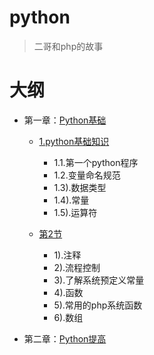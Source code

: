 # python
> 二哥和php的故事


大纲
===

- 第一章：[Python基础](https://github.com/nacker/phpProject/tree/master/01_Base)

    - [1.python基础知识](https://github.com/nacker/phpProject/tree/master/01_Base/01)
	   - 1.1.第一个python程序
	   - 1.2.变量命名规范
	   - 1.3).数据类型
	   - 1.4).常量
	   - 1.5).运算符

    - [第2节](https://github.com/nacker/phpProject/tree/master/01_Base/02)
	   - 1).注释
	   - 2).流程控制
	   - 3).了解系统预定义常量
	   - 4).函数
	   - 5).常用的php系统函数
	   - 6).数组


- 第二章：[Python提高](https://github.com/nacker/phpProject/tree/master/01_Base)